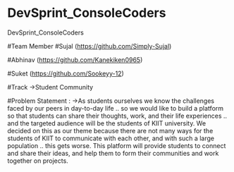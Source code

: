 # DevSprint_ConsoleCoders
DevSprint_ConsoleCoders

#Team Member
#Sujal (https://github.com/Simply-Sujal)

#Abhinav (https://github.com/Kanekiken0965)

#Suket (https://github.com/Sookeyy-12)

#Track 
->Student Community

#Problem Statement : 
->As students ourselves we know the challenges faced by our peers in day-to-day life   .. so we would like to build a platform so that students can share their thoughts, work, and their life experiences .. and the targeted audience will be the students of KIIT university. We decided on this as our theme because there are not many ways for the students of KIIT to communicate with each other, and with such a large population .. this gets worse. This platform will provide students to connect and share their ideas, and help them to form their communities and work together on projects.
